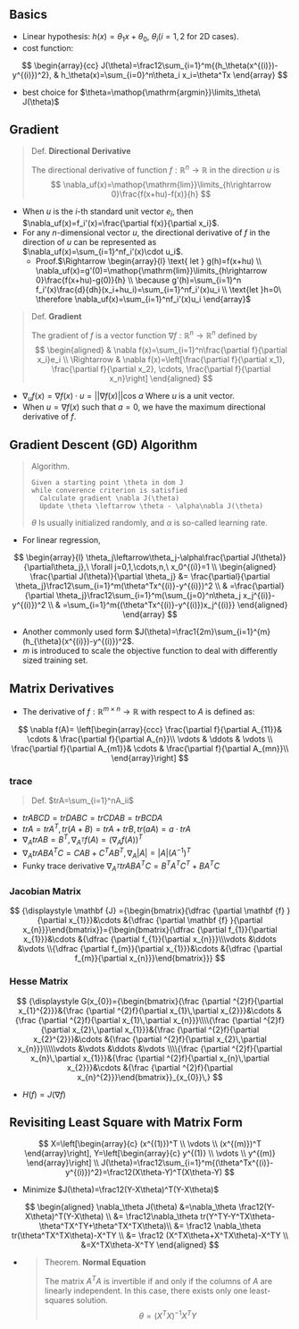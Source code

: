 ## Basics

- Linear hypothesis: $h(x)=\theta_1x+\theta_0,\ \theta_i(i=1,2\text{ for 2D cases})$.
- cost function: 

$$
\begin{array}{cc}
J(\theta)=\frac12\sum_{i=1}^m{(h_\theta(x^{(i)})-y^{(i)})^2}, & 
h_\theta(x)=\sum_{i=0}^n\theta_i x_i=\theta^Tx
\end{array}
$$

- best choice for $\theta=\mathop{\mathrm{argmin}}\limits_\theta\ J(\theta)$

## Gradient

> Def. **Directional Derivative**
>
> The directional derivative of function $f:\mathbb{R}^n\rightarrow \mathbb{R}$ in the direction $u$ is
> $$
> \nabla_uf(x)=\mathop{\mathrm{lim}}\limits_{h\rightarrow 0}\frac{f(x+hu)-f(x)}{h}
> $$

- When $u$ is the $i$-th standard unit vector $e_i$, then $\nabla_uf(x)=f_i'(x)=\frac{\partial f(x)}{\partial x_i}$.
- For any $n$-dimensional vector $u$, the directional derivative of $f$ in the direction of $u$ can be represented as $\nabla_uf(x)=\sum_{i=1}^nf_i'(x)\cdot u_i$.
    - Proof.$\Rightarrow \begin{array}{l} \text{ let } g(h)=f(x+hu) \\ \nabla_uf(x)=g'(0)=\mathop{\mathrm{lim}}\limits_{h\rightarrow 0}\frac{f(x+hu)-g(0)}{h}  \\ \because g'(h)=\sum_{i=1}^n f_i'(x)\frac{d}{dh}(x_i+hu_i)=\sum_{i=1}^nf_i'(x)u_i  \\ \text{let }h=0\ \therefore \nabla_uf(x)=\sum_{i=1}^nf_i'(x)u_i \end{array}$

>  Def. **Gradient**
>
> The gradient of $f$ is a vector function $\nabla f:\mathbb{R}^n\rightarrow \mathbb{R}^n$ defined by
> $$
> \begin{aligned}
> & \nabla f(x)=\sum_{i=1}^n\frac{\partial f}{\partial x_i}e_i \\
> \Rightarrow & \nabla f(x)=\left[\frac{\partial f}{\partial x_1}, \frac{\partial f}{\partial x_2}, \cdots, \frac{\partial f}{\partial x_n}\right]
> \end{aligned}
> $$

- $\nabla_uf(x)=\nabla f(x)\cdot u=\vert\vert\nabla f(x)\vert\vert \mathrm{cos}\ a$ Where $u$ is a unit vector.
- When $u=\nabla f(x)$ such that $a=0$, we have the maximum directional derivative of $f$.

## Gradient Descent (GD) Algorithm

> Algorithm.
>
> ```pseudocode
> Given a starting point \theta in dom J
> while converence criterion is satisfied
> 	Calculate gradient \nabla J(\theta)
> 	Update \theta \leftarrow \theta - \alpha\nabla J(\theta)
> ```
>
> $\theta$ Is usually initialized randomly, and $\alpha$ is so-called learning rate.

- For linear regression,

$$
\begin{array}{l}
\theta_j\leftarrow\theta_j-\alpha\frac{\partial J(\theta)}{\partial\theta_j},\ \forall j=0,1,\cdots,n,\ x_0^{(i)}=1 \\
\begin{aligned}
\frac{\partial J(\theta)}{\partial \theta_j} &= \frac{\partial}{\partial \theta_j}\frac12\sum_{i=1}^m(\theta^Tx^{(i)}-y^{(i)})^2 \\
& =\frac{\partial}{\partial \theta_j}\frac12\sum_{i=1}^m(\sum_{j=0}^n\theta_j x_j^{(i)}-y^{(i)})^2 \\
& =\sum_{i=1}^m{(\theta^Tx^{(i)}-y^{(i)})x_j^{(i)}}
\end{aligned}
\end{array}
$$

- Another commonly used form $J(\theta)=\frac1{2m}\sum_{i=1}^{m}(h_{\theta}(x^{(i)})-y^{(i)})^2$.
- $m$ is introduced to scale the objective function to deal with differently sized training set.

## Matrix Derivatives

- The derivative of $f: \mathbb{R}^{m\times n}\rightarrow\mathbb{R}$ with respect to $A$ is defined as:

$$
\nabla f(A)=
\left[\begin{array}{ccc}
\frac{\partial f}{\partial A_{11}}& \cdots & \frac{\partial f}{\partial A_{n}}\\
\vdots & \ddots & \vdots \\
\frac{\partial f}{\partial A_{m1}}& \cdots & \frac{\partial f}{\partial A_{mn}}\\
\end{array}\right]
$$

### trace

> Def. $trA=\sum_{i=1}^nA_ii$

- $trABCD=trDABC=trCDAB=trBCDA$
- $trA=trA^T,tr(A+B)=trA+trB,tr(aA)=a\cdot trA$
- $\nabla_AtrAB=B^T,\nabla_{A^T}f(A)=(\nabla_Af(A))^T$
- $\nabla_AtrABA^TC=CAB+C^TAB^T,\nabla_A\vert A\vert=\vert A\vert(A^{-1})^T$
- Funky trace derivative $\nabla_{A^T}trABA^TC=B^TA^TC^T+BA^TC$

### Jacobian Matrix

$$
{\displaystyle \mathbf {J} ={\begin{bmatrix}{\dfrac {\partial \mathbf {f} }{\partial x_{1}}}&\cdots &{\dfrac {\partial \mathbf {f} }{\partial x_{n}}}\end{bmatrix}}={\begin{bmatrix}{\dfrac {\partial f_{1}}{\partial x_{1}}}&\cdots &{\dfrac {\partial f_{1}}{\partial x_{n}}}\\\vdots &\ddots &\vdots \\{\dfrac {\partial f_{m}}{\partial x_{1}}}&\cdots &{\dfrac {\partial f_{m}}{\partial x_{n}}}\end{bmatrix}}}
$$



### Hesse Matrix

$$
{\displaystyle G(x_{0})={\begin{bmatrix}{\frac {\partial ^{2}f}{\partial x_{1}^{2}}}&{\frac {\partial ^{2}f}{\partial x_{1}\,\partial x_{2}}}&\cdots &{\frac {\partial ^{2}f}{\partial x_{1}\,\partial x_{n}}}\\\\{\frac {\partial ^{2}f}{\partial x_{2}\,\partial x_{1}}}&{\frac {\partial ^{2}f}{\partial x_{2}^{2}}}&\cdots &{\frac {\partial ^{2}f}{\partial x_{2}\,\partial x_{n}}}\\\\\vdots &\vdots &\ddots &\vdots \\\\{\frac {\partial ^{2}f}{\partial x_{n}\,\partial x_{1}}}&{\frac {\partial ^{2}f}{\partial x_{n}\,\partial x_{2}}}&\cdots &{\frac {\partial ^{2}f}{\partial x_{n}^{2}}}\end{bmatrix}}_{x_{0}}\,}
$$

- $H(f)=J(\nabla f)$

## Revisiting Least Square with Matrix Form

$$
X=\left[\begin{array}{c}
(x^{(1)})^T \\
\vdots \\
(x^{(m)})^T
\end{array}\right], Y=\left[\begin{array}{c}
y^{(1)} \\
\vdots \\
y^{(m)}
\end{array}\right] \\
J(\theta)=\frac12\sum_{i=1}^m{(\theta^Tx^{(i)}-y^{(i)})^2}=\frac12(X\theta-Y)^T(X\theta-Y)
$$

- Minimize $J(\theta)=\frac12(Y-X\theta)^T(Y-X\theta)$

$$
\begin{aligned}
\nabla_\theta J(\theta) &=\nabla_\theta \frac12(Y-X\theta)^T(Y-X\theta) \\
&= \frac12\nabla_\theta tr(Y^TY-Y^TX\theta-\theta^TX^TY+\theta^TX^TX\theta)\\
&= \frac12 \nabla_\theta tr(\theta^TX^TX\theta)-X^TY \\
&= \frac12 (X^TX\theta+X^TX\theta)-X^TY \\
&=X^TX\theta-X^TY
\end{aligned}
$$

- > Theorem. **Normal Equation**
    >
    > The matrix $A^TA$ is invertible if and only if the columns of $A$ are linearly independent. In this case, there exists only one least-squares solution.
    > $$
    > \theta=(X^TX)^{-1}X^TY
    > $$

